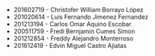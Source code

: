 - 201602719 - Christofer William Borrayo López
- 201020614 - Luis Fernando Jimenez Fernandez
- 201213194 - Carlos Omar Aquino Escobar
- 200511759 - Fredi Bernjamin Cumes Simon
- 201212854 - Freddy Alejandro Monterroso
- 201612419 - Edvin Miguel Castro Ajiatas